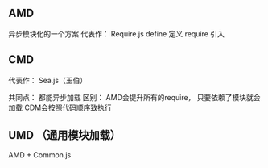 ## AMD
异步模块化的一个方案
代表作： Require.js
define 定义
require 引入


## CMD
代表作： Sea.js（玉伯）

共同点： 都能异步加载
区别： AMD会提升所有的require，  只要依赖了模块就会加载
      CDM会按照代码顺序致执行


## UMD （通用模块加载）
AMD + Common.js